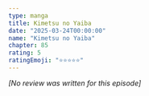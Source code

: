 ```yaml
---
type: manga
title: Kimetsu no Yaiba
date: "2025-03-24T00:00:00"
name: "Kimetsu no Yaiba"
chapter: 85
rating: 5
ratingEmoji: "⭐️⭐️⭐️⭐️⭐️"
---
```


_[No review was written for this episode]_